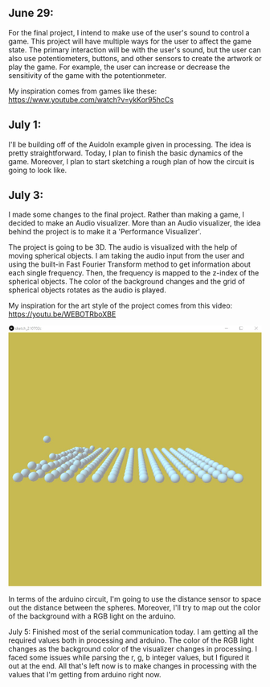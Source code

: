 ## June 29:
For the final project, I intend to make use of the user's sound to control a game. This project will have multiple ways for the user to affect the game state. The primary interaction will be with the user's sound, but the user can also use potentiometers, buttons, and other sensors to create the artwork or play the game. For example, the user can increase or decrease the sensitivity of the game with the potentionmeter. 

My inspiration comes from games like these: https://www.youtube.com/watch?v=ykKor95hcCs

## July 1:
I'll be building off of the AuidoIn example given in processing. The idea is pretty straightforward. Today, I plan to finish the basic dynamics of the game. Moreover, I plan to start sketching a rough plan of how the circuit is going to look like.

## July 3:
I made some changes to the final project. Rather than making a game, I decided to make an Audio visualizer. More than an Audio visualizer, the idea behind the project is to make it a 'Performance Visualizer'. 

The project is going to be 3D. The audio is visualized with the help of moving spherical objects. I am taking the audio input from the user and using the built-in Fast Fourier Transform method to get information about each single frequency. Then, the frequency is mapped to the z-index of the spherical objects. The color of the background changes and the grid of spherical objects rotates as the audio is played.

My inspiration for the art style of the project comes from this video: https://youtu.be/WEBOTRboXBE

![](images/july3.jpg)

In terms of the arduino circuit, I'm going to use the distance sensor to space out the distance between the spheres. Moreover, I'll try to map out the color of the background with a RGB light on the arduino.

July 5:
Finished most of the serial communication today. I am getting all the required values both in processing and arduino. The color of the RGB light changes as the background color of the visualizer changes in processing. I faced some issues while parsing the r, g, b integer values, but I figured it out at the end. All that's left now is to make changes in processing with the values that I'm getting from arduino right now.
